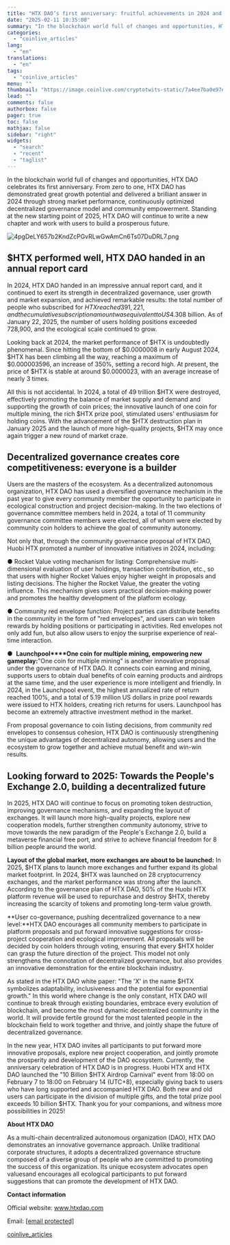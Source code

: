 ```yaml
---
title: "HTX DAO’s first anniversary: ​​fruitful achievements in 2024 and a new chapter in 2025"
date: "2025-02-11 10:35:08"
summary: "In the blockchain world full of changes and opportunities, HTX DAO celebrates its first anniversary. From zero to one, HTX DAO has demonstrated great growth potential and delivered a brilliant answer in 2024 through strong market performance, continuously optimized decentralized governance model and community empowerment. Standing at the new starting..."
categories:
  - "coinlive_articles"
lang:
  - "en"
translations:
  - "en"
tags:
  - "coinlive_articles"
menu: ""
thumbnail: "https://image.coinlive.com/cryptotwits-static/7a4ee7ba0e97eba3657ee9b3c3a59a58.jpg"
lead: ""
comments: false
authorbox: false
pager: true
toc: false
mathjax: false
sidebar: "right"
widgets:
  - "search"
  - "recent"
  - "taglist"
---
```


In the blockchain world full of changes and opportunities, HTX DAO celebrates its first anniversary. From zero to one, HTX DAO has demonstrated great growth potential and delivered a brilliant answer in 2024 through strong market performance, continuously optimized decentralized governance model and community empowerment. Standing at the new starting point of 2025, HTX DAO will continue to write a new chapter and work with users to build a prosperous future.

![4pgDeLY657b2KndZcPGvRLwGwAmCn6Ts07DuDRL7.png](https://img.jinse.cn/7348025_watermarknone.png "7348025")

**$HTX** **performed well, HTX DAO handed in an annual report card**
--------------------------------------------------------------------

In 2024, HTX DAO handed in an impressive annual report card, and it continued to exert its strength in decentralized governance, user growth and market expansion, and achieved remarkable results: the total number of people who subscribed for $HTX reached 391,221, and the cumulative subscription amount was equivalent to US$4.308 billion. As of January 22, 2025, the number of users holding positions exceeded 728,900, and the ecological scale continued to grow.

Looking back at 2024, the market performance of $HTX is undoubtedly phenomenal. Since hitting the bottom of $0.0000008 in early August 2024, $HTX has been climbing all the way, reaching a maximum of $0.000003596, an increase of 350%, setting a record high. At present, the price of $HTX is stable at around $0.0000023, with an average increase of nearly 3 times.

All this is not accidental. In 2024, a total of 49 trillion $HTX were destroyed, effectively promoting the balance of market supply and demand and supporting the growth of coin prices; the innovative launch of one coin for multiple mining, the rich $HTX prize pool, stimulated users' enthusiasm for holding coins. With the advancement of the $HTX destruction plan in January 2025 and the launch of more high-quality projects, $HTX may once again trigger a new round of market craze.

**Decentralized governance creates core competitiveness: everyone is a builder**
--------------------------------------------------------------------------------

Users are the masters of the ecosystem. As a decentralized autonomous organization, HTX DAO has used a diversified governance mechanism in the past year to give every community member the opportunity to participate in ecological construction and project decision-making. In the two elections of governance committee members held in 2024, a total of 11 community governance committee members were elected, all of whom were elected by community coin holders to achieve the goal of community autonomy.

Not only that, through the community governance proposal of HTX DAO, Huobi HTX promoted a number of innovative initiatives in 2024, including:

● Rocket Value voting mechanism for listing: Comprehensive multi-dimensional evaluation of user holdings, transaction contribution, etc., so that users with higher Rocket Values ​​enjoy higher weight in proposals and listing decisions. The higher the Rocket Value, the greater the voting influence. This mechanism gives users practical decision-making power and promotes the healthy development of the platform ecology.   


● Community red envelope function: Project parties can distribute benefits in the community in the form of "red envelopes", and users can win token rewards by holding positions or participating in activities. Red envelopes not only add fun, but also allow users to enjoy the surprise experience of real-time interaction.

●  **Launchpool****One coin for multiple mining, empowering new gameplay:**"One coin for multiple mining" is another innovative proposal under the governance of HTX DAO. It connects coin earning and mining, supports users to obtain dual benefits of coin earning products and airdrops at the same time, and the user experience is more intelligent and friendly. In 2024, in the Launchpool event, the highest annualized rate of return reached 100%, and a total of 5.19 million US dollars in prize pool rewards were issued to HTX holders, creating rich returns for users. Launchpool has become an extremely attractive investment method in the market.

From proposal governance to coin listing decisions, from community red envelopes to consensus cohesion, HTX DAO is continuously strengthening the unique advantages of decentralized autonomy, allowing users and the ecosystem to grow together and achieve mutual benefit and win-win results.

**Looking forward to 2025: Towards the People's Exchange 2.0, building a decentralized future**
-----------------------------------------------------------------------------------------------

In 2025, HTX DAO will continue to focus on promoting token destruction, improving governance mechanisms, and expanding the layout of exchanges. It will launch more high-quality projects, explore new cooperation models, further strengthen community autonomy, strive to move towards the new paradigm of the People's Exchange 2.0, build a metaverse financial free port, and strive to achieve financial freedom for 8 billion people around the world.   


**Layout of the global market, more exchanges are about to be launched:** In 2025, $HTX plans to launch more exchanges and further expand its global market footprint. In 2024, $HTX was launched on 28 cryptocurrency exchanges, and the market performance was strong after the launch. According to the governance plan of HTX DAO, 50% of the Huobi HTX platform revenue will be used to repurchase and destroy $HTX, thereby increasing the scarcity of tokens and promoting long-term value growth.

**User co-governance, pushing decentralized governance to a new level:**HTX DAO encourages all community members to participate in platform proposals and put forward innovative suggestions for cross-project cooperation and ecological improvement. All proposals will be decided by coin holders through voting, ensuring that every $HTX holder can grasp the future direction of the project. This model not only strengthens the connotation of decentralized governance, but also provides an innovative demonstration for the entire blockchain industry.

As stated in the HTX DAO white paper: "The 'X' in the name $HTX symbolizes adaptability, inclusiveness and the potential for exponential growth." In this world where change is the only constant, HTX DAO will continue to break through existing boundaries, embrace every evolution of blockchain, and become the most dynamic decentralized community in the world. It will provide fertile ground for the most talented people in the blockchain field to work together and thrive, and jointly shape the future of decentralized governance.

In the new year, HTX DAO invites all participants to put forward more innovative proposals, explore new project cooperation, and jointly promote the prosperity and development of the DAO ecosystem. Currently, the anniversary celebration of HTX DAO is in progress. Huobi HTX and HTX DAO launched the "10 Billion $HTX Airdrop Carnival" event from 18:00 on February 7 to 18:00 on February 14 (UTC+8), especially giving back to users who have long supported and accompanied HTX DAO. Both new and old users can participate in the division of multiple gifts, and the total prize pool exceeds 10 billion $HTX. Thank you for your companions, and witness more possibilities in 2025!

**About HTX DAO**

As a multi-chain decentralized autonomous organization (DAO), HTX DAO demonstrates an innovative governance approach. Unlike traditional corporate structures, it adopts a decentralized governance structure composed of a diverse group of people who are committed to promoting the success of this organization. Its unique ecosystem advocates open values ​​and encourages all ecological participants to put forward suggestions that can promote the development of HTX DAO.

**Contact information**

Official website: www.htxdao.com

Email: [[email protected]](/cdn-cgi/l/email-protection)

[coinlive_articles](https://www.coinlive.com/news/htx-dao-s-first-anniversary-fruitful-achievements-in-2024-and-a)
